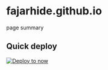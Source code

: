 # fajarhide.github.io

page summary 

## Quick deploy
[![Deploy to now](https://deploy.now.sh/static/button.svg)](https://deploy.now.sh/?repo=https://github.com/fajarhide/fajarhide.github.io)
